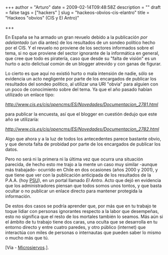 +++
author = "Arturo"
date = 2009-02-14T09:48:58Z
description = ""
draft = false
tags = ["hackers" ]
slug = "hackeos-obvios-cis-elantro"
title = "Hackeos \"obvios\" (CIS y El Antro)"

+++

 En España se ha armado un gran revuelo debido a la publicación *por adelantado* (un día antes) de los resultados de un sondeo político hecho por el CIS. Y el revuelo no proviene de los sectores informados sobre el tema, si no que proviene del sector ignorante de la informática en general, que cree que todo es piratería, caso que desde su "falta de visión" es un hurto o acto delictual común de un blogger atrevido y con ganas de figurar.

Lo cierto es que aquí no existió hurto o mala intensión de nadie, sólo se evidencia un acto negligente por parte de los encargados de publicar los resultados del sondeo político, al utilizar una URl "obvia" para alguien con un poco de conocimiento sobre del tema. Ya que el año pasado habían utilizado un enlace tipo:

*http://www.cis.es/cis/opencms/ES/Novedades/Documentacion_2781.html*

para publicar la encuesta, así que el blogger en cuestión dedujo que este año se utilizaría:

*http://www.cis.es/cis/opencms/ES/Novedades/Documentacion_2782.html*

Algo que ahora y a la luz de todos los antecedentes parece bastante obvio, y que denota falta de probidad por parte de los encargados de publicar los datos.

Pero no será ni la primera ni la última vez que ocurra una situación parecida, de hecho esto me trajo a la mente un caso muy similar -aunque más trabajado- ocurrido en Chile en dos ocasiones (años 2000 y 2001), y que tiene que ver con la publicación anticipada de los resultados de la P.A.A. (hoy [PSU](https://es.wikipedia.org/wiki/Prueba_de_Selecci%C3%B3n_Universitaria)), en un portal llamado *El Antro*. Acto que dejó en evidencia que los administradores piensan que todos somos unos tontos, y que basta ocultar o no publicar un enlace directo para mantener protegida la información.

De estos dos casos se podría aprender que, por más que en tu trabajo te toque lidiar con personas ignorantes respecto a la labor que desempeñas, esto no significa que el resto de los mortales también lo seamos. Más aún si el ámbito de tu trabajo tiene dos caras, una oculta que se desarrolla en tu entorno directo y entre cuatro paredes, y otro público (internet) que interactúa con miles de personas o internautas que pueden saber lo mismo o mucho más que tú.

[Vía - [Microsiervos](https://www.microsiervos.com/archivo/hackers/buen-hackeo-informacion-cis.html).].
